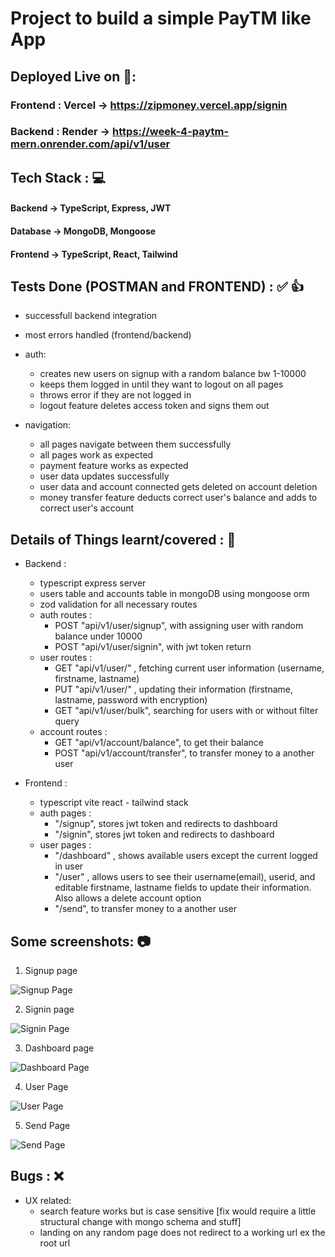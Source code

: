 # Project to build a simple PayTM like App

## Deployed Live on 🚀:
### Frontend : Vercel -> https://zipmoney.vercel.app/signin
### Backend : Render -> https://week-4-paytm-mern.onrender.com/api/v1/user

## Tech Stack : 💻
#### Backend -> TypeScript, Express, JWT 
#### Database -> MongoDB, Mongoose
#### Frontend -> TypeScript, React, Tailwind


## Tests Done (POSTMAN and FRONTEND) : ✅ 👍

- successfull backend integration
- most errors handled (frontend/backend)

- auth: 
    - creates new users on signup with a random balance bw 1-10000
    - keeps them logged in until they want to logout on all pages
    - throws error if they are not logged in
    - logout feature deletes access token and signs them out

- navigation: 
    - all pages navigate between them successfully
    - all pages work as expected
    - payment feature works as expected
    - user data updates successfully
    - user data and account connected gets deleted on account deletion
    - money transfer feature deducts correct user's balance and adds to correct user's account


## Details of Things learnt/covered : 🎊

- Backend :
    - typescript express server
    - users table and accounts table in mongoDB using mongoose orm
    - zod validation for all necessary routes
    - auth routes : 
        - POST "api/v1/user/signup", with assigning user with random balance under 10000 
        - POST "api/v1/user/signin", with jwt token return
    - user routes : 
        - GET "api/v1/user/" , fetching current user information (username, firstname, lastname)
        - PUT "api/v1/user/" , updating their information (firstname, lastname, password with encryption)
        - GET "api/v1/user/bulk", searching for users with or without filter query
    - account routes :
        - GET "api/v1/account/balance", to get their balance
        - POST "api/v1/account/transfer", to transfer money to a another user


- Frontend :
    - typescript vite react - tailwind stack
    - auth pages : 
        - "/signup", stores jwt token and redirects to dashboard 
        - "/signin", stores jwt token and redirects to dashboard
    - user pages : 
        - "/dashboard" , shows available users except the current logged in user
        - "/user" , allows users to see their username(email), userid, and editable firstname, lastname fields to update their information. Also allows a delete account option
        - "/send", to transfer money to a another user

## Some screenshots: 📷

1. Signup page

![Signup Page](public/signup-page.png)


2. Signin page

![Signin Page](public/signin-page.png)


3. Dashboard page

![Dashboard Page](public/dashboard-page.png)

4. User Page

![User Page](public/user-page.png)

5. Send Page

![Send Page](public/send-page.png)


## Bugs : ❌
- UX related: 
    - search feature works but is case sensitive [fix would require a little structural change with mongo schema and stuff]
    - landing on any random page does not redirect to a working url ex the root url


<!-- ## Run : 🚀 -->
<!-- - Create .env in root folder and set the environment variables JWT_SECRET and MONGO_URL
- Run <code> node index.js </code> in root folder -->

